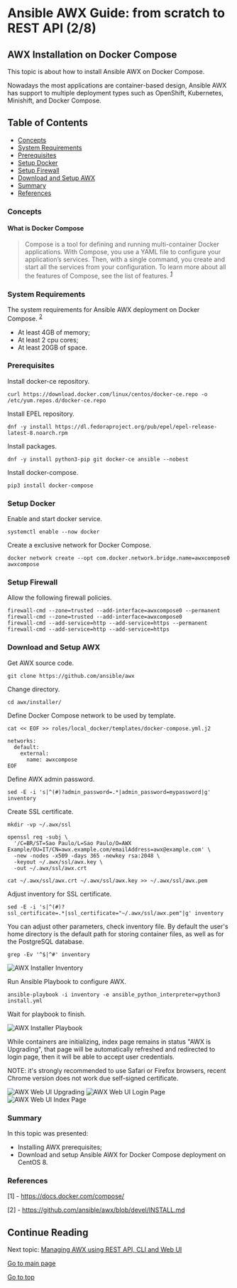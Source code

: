 # Ansible AWX Guide: from scratch to REST API (2/8)

## AWX Installation on Docker Compose

This topic is about how to install Ansible AWX on Docker Compose.

Nowadays the most applications are container-based design, Ansible AWX has support to multiple deployment types such as OpenShift, Kubernetes, Minishift, and Docker Compose.

## Table of Contents

- [Concepts](#Concepts)
- [System Requirements](#System-Requirements)
- [Prerequisites](#Prerequisites)
- [Setup Docker](#Setup-Docker)
- [Setup Firewall](#Setup-Firewall)
- [Download and Setup AWX](#Download-and-Setup-AWX)
- [Summary](#Summary)
- [References](#References)

### Concepts

#### What is Docker Compose

>Compose is a tool for defining and running multi-container Docker applications. With Compose, you use a YAML file to configure your application’s services. Then, with a single command, you create and start all the services from your configuration. To learn more about all the features of Compose, see the list of features. <sup>[1]</sup>

### System Requirements

The system requirements for Ansible AWX deployment on Docker Compose. <sup>[2]</sup>

- At least 4GB of memory;
- At least 2 cpu cores;
- At least 20GB of space.

### Prerequisites

Install docker-ce repository.

```shell
curl https://download.docker.com/linux/centos/docker-ce.repo -o /etc/yum.repos.d/docker-ce.repo
```

Install EPEL repository.

```shell
dnf -y install https://dl.fedoraproject.org/pub/epel/epel-release-latest-8.noarch.rpm
```

Install packages.

```shell
dnf -y install python3-pip git docker-ce ansible --nobest
```

Install docker-compose.

```shell
pip3 install docker-compose
```

### Setup Docker

Enable and start docker service.

```shell
systemctl enable --now docker
```

Create a exclusive network for Docker Compose.

```shell
docker network create --opt com.docker.network.bridge.name=awxcompose0 awxcompose
```

### Setup Firewall

Allow the following firewall policies.

```shell
firewall-cmd --zone=trusted --add-interface=awxcompose0 --permanent
firewall-cmd --zone=trusted --add-interface=awxcompose0
firewall-cmd --add-service=http --add-service=https --permanent
firewall-cmd --add-service=http --add-service=https
```

### Download and Setup AWX

Get AWX source code.

```shell
git clone https://github.com/ansible/awx
```

Change directory.

```shell
cd awx/installer/
```

Define Docker Compose network to be used by template.

```shell
cat << EOF >> roles/local_docker/templates/docker-compose.yml.j2

networks:
  default:
    external:
      name: awxcompose
EOF
```

Define AWX admin password.

```shell
sed -E -i 's|^(#)?admin_password=.*|admin_password=mypassword|g' inventory
```

Create SSL certificate.

```shell
mkdir -vp ~/.awx/ssl

openssl req -subj \
  '/C=BR/ST=Sao Paulo/L=Sao Paulo/O=AWX Example/OU=IT/CN=awx.example.com/emailAddress=awx@example.com' \
  -new -nodes -x509 -days 365 -newkey rsa:2048 \
  -keyout ~/.awx/ssl/awx.key \
  -out ~/.awx/ssl/awx.crt

cat ~/.awx/ssl/awx.crt ~/.awx/ssl/awx.key >> ~/.awx/ssl/awx.pem
```

Adjust inventory for SSL certificate.

```shell
sed -E -i 's|^(#)?ssl_certificate=.*|ssl_certificate="~/.awx/ssl/awx.pem"|g' inventory
```

You can adjust other parameters, check inventory file.
By default the user's home directory is the default path for storing container files, as well as for the PostgreSQL database.

```shell
grep -Ev '^$|^#' inventory
```

![AWX Installer Inventory](2_awx_install_images/awx_installer_inventory.png)

Run Ansible Playbook to configure AWX.

```shell
ansible-playbook -i inventory -e ansible_python_interpreter=python3 install.yml
```

Wait for playbook to finish.

![AWX Installer Playbook](2_awx_install_images/awx_installer_playbook.png)

While containers are initializing, index page remains in status "AWX is Upgrading", that page will be automatically refreshed and redirected to login page, then it will be able to accept user credentials.

NOTE: it's strongly recommended to use Safari or Firefox browsers, recent Chrome version does not work due self-signed certificate.

![AWX Web UI Upgrading](2_awx_install_images/awx_web_upgrading.png)
![AWX Web UI Login Page](2_awx_install_images/awx_web_loginpage.png)
![AWX Web UI Index Page](2_awx_install_images/awx_web_indexpage.png)

### Summary

In this topic was presented:

- Installing AWX prerequisites;
- Download and setup Ansible AWX for Docker Compose deployment on CentOS 8.

### References

[1]: <https://docs.docker.com/compose/>
\[1\] - <https://docs.docker.com/compose/>

[2]: <https://github.com/ansible/awx/blob/devel/INSTALL.md>
\[2\] - <https://github.com/ansible/awx/blob/devel/INSTALL.md>

## Continue Reading

Next topic: [Managing AWX using REST API, CLI and Web UI](3_awx_cli.md)

[Go to main page](README.md)

[Go to top](#AWX-Installation-on-Docker-Compose)
